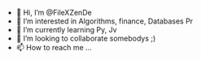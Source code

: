 - 👋 Hi, I’m @FileXZenDe
- 👀 I’m interested in Algorithms, finance, Databases Pr
- 🌱 I’m currently learning Py, Jv
- 💞️ I’m looking to collaborate somebodys ;)
- 📫 How to reach me ... 

<!---
FileXZenDe/FileXZenDe is a ✨ special ✨ repository because its `README.md` (this file) appears on your GitHub profile.
You can click the Preview link to take a look at your changes.
--->
